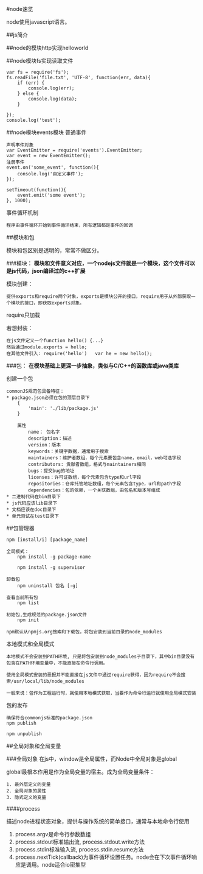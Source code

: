 #node速览

node使用javascript语言。


##js简介

##node的模块http实现helloworld

##node模块fs实现读取文件

	var fs = require('fs');
	fs.readFile('file.txt', 'UTF-8', function(err, data){
		if (err) {
			console.log(err);
		} else {
			console.log(data);
		}
		
	});
	console.log('test');
	
##node模块events模块
普通事件
	
	声明事件对象
	var EventEmitter = require('events').EventEmitter;
	var event = new EventEmitter();
	注册事件
	event.on('some_event', function(){
		console.log('自定义事件');
	});		
	
	setTimeout(function(){
		event.emit('some event');
	}, 1000);
	
事件循环机制

	程序由事件循环开始到事件循环结束，所有逻辑都是事件的回调

##模块和包

模块和包区别是透明的，常常不做区分。

###模块：
**模块和文件意义对应，一个nodejs文件就是一个模块，这个文件可以是js代码，json编译过的c++扩展**

模块创建：

	提供exports和require两个对象，exports是模块公开的接口，require用于从外部获取一个模块的接口，即获取exports对象。
	
require只加载

若想封装：

	在js文件定义一个function hello() {...}
	然后通过module.exports = hello;
	在其他文件引入: require('hello')	var he = new hello();


###包：
**在模块基础上更深一步抽象，类似与C/C++的函数库或java类库**

创建一个包

	commonJS规范包具备特征：
	* package.json必须在包的顶层目录下
		{
			'main': './lib/package.js'
		}
		
		属性
			name： 包名字
			description：描述
			version：版本
			keywords：关键字数据，通常用于搜索
			maintainers：维护者数组，每个元素要包含name，email，web可选字段
			contributors: 贡献者数组，格式与maintainers相同
			bugs：提交bug的地址
			licenses：许可证数组，每个元素包含type和url字段
			repositories：仓库托管地址数组，每个元素包含type，url和path字段
			dependencies：包的依赖，一个关联数组，由包名和版本号组成
	* 二进制代码在bin目录下
	* js代码应该lib目录下
	* 文档应该在doc目录下
	* 单元测试在test目录下
	
	
##包管理器

	npm [install/i] [package_name]
	
	全局模式：
		npm install -g package-name
		
		npm install -g supervisor
		
	卸载包
		npm uninstall 包名 [-g]
		
	查看当前所有包
		npm list
		
	初始包,生成规范的package.json文件
		npm init
	
	npm默认从npmjs.org搜索和下载包，将包安装到当前目录的node_modules

本地模式和全局模式

	本地模式不会安装到PATH环境, 只是将包安装到node_modules子目录下，其中bin目录没有包含在PATH环境变量中，不能直接在命令行调用。
	
	使用全局模式安装的恶报并不能直接在js文件中通过require获得，因为require不会搜索/usr/local/lib/node_modules
	
	一般来说：包作为工程运行时，就使用本地模式获取，当要作为命令行运行就使用全局模式安装
	
包的发布	

	确保符合commonjs标准的package.json
	npm publish
	
	npm unpublish
	
##全局对象和全局变量

###全局对象
在js中，window是全局属性，而Node中全局对象是global

global最根本作用是作为全局变量的宿主。成为全局变量条件：

	1. 最外层定义的变量
	2. 全局对象的属性
	3. 隐式定义的变量	
	
####process

描述node进程状态对象，提供与操作系统的简单接口，通常与本地命令行使用

1. process.argv是命令行参数数组
2. process.stdout标准输出流, process.stdout.write方法
3. process.stdin标准输入流, process.stdin.resume方法
4. process.nextTick(callback)为事件循环设置任务。node会在下次事件循环响应是调用。node适合io密集型
	
	

	
	
	
	
		